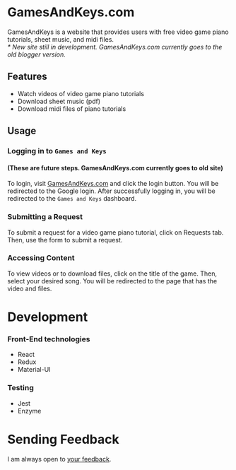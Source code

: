 # GamesAndKeys.com

GamesAndKeys is a website that provides users with free video game piano tutorials, sheet music, and midi files.<br />
<i>* New site still in development. GamesAndKeys.com currently goes to the old blogger version.</i>

## Features

* Watch videos of video game piano tutorials
* Download sheet music (pdf)
* Download midi files of piano tutorials

## Usage

### Logging in to `Games and Keys`
#### (These are future steps. GamesAndKeys.com currently goes to old site)
To login, visit [GamesAndKeys.com](http://www.gamesandkeys.com) and click the login button. You will be redirected to the Google login. After successfully logging in, you will be redirected to the `Games and Keys` dashboard.

### Submitting a Request

To submit a request for a video game piano tutorial, click on Requests tab. Then, use the form to submit a request.

### Accessing Content

To view videos or to download files, click on the title of the game. Then, select your desired song. You will be redirected to the page that has the video and files.

# Development

### Front-End technologies

* React
* Redux
* Material-UI

### Testing

* Jest
* Enzyme

# Sending Feedback

I am always open to [your feedback](https://github.com/MightyJoeW/gamesandkeys-webapp/issues).
